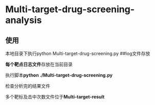# Multi-target-drug-screening-analysis
## 使用
  本地目录下执行python Multi-target-drug-screening.py
##log文件存放

**每个靶点日志文件**存放在当前目录

执行脚本**python  ./Multi-target-drug-screening.py**

检查分析完的结果文件

多个靶标及击中次数文件位于**Multi-target-result**
